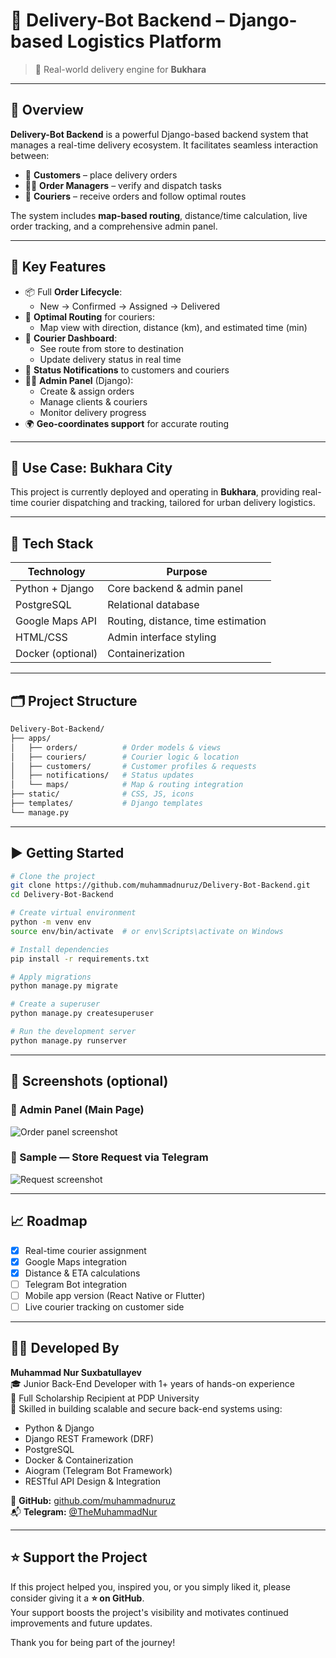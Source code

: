 # 🚚 Delivery-Bot Backend – Django-based Logistics Platform

> 📍 Real-world delivery engine for **Bukhara**

---

## 🔎 Overview

**Delivery-Bot Backend** is a powerful Django-based backend system that manages a real-time delivery ecosystem. It facilitates seamless interaction between:

- 👤 **Customers** – place delivery orders
- 🧑‍💼 **Order Managers** – verify and dispatch tasks
- 🛵 **Couriers** – receive orders and follow optimal routes

The system includes **map-based routing**, distance/time calculation, live order tracking, and a comprehensive admin panel.

---

## 🚀 Key Features

- 📦 Full **Order Lifecycle**:
  - New → Confirmed → Assigned → Delivered
- 🧭 **Optimal Routing** for couriers:
  - Map view with direction, distance (km), and estimated time (min)
- 🛵 **Courier Dashboard**:
  - See route from store to destination
  - Update delivery status in real time
- 🔔 **Status Notifications** to customers and couriers
- 🧑‍💼 **Admin Panel** (Django):
  - Create & assign orders
  - Manage clients & couriers
  - Monitor delivery progress
- 🌍 **Geo-coordinates support** for accurate routing

---

## 📍 Use Case: Bukhara City

This project is currently deployed and operating in **Bukhara**, providing real-time courier dispatching and tracking, tailored for urban delivery logistics.

---

## 🧰 Tech Stack

| Technology       | Purpose                            |
|------------------|-------------------------------------|
| Python + Django  | Core backend & admin panel         |
| PostgreSQL       | Relational database                |
| Google Maps API  | Routing, distance, time estimation |
| HTML/CSS         | Admin interface styling            |
| Docker (optional)| Containerization                   |

---

## 🗂️ Project Structure

```bash
Delivery-Bot-Backend/
├── apps/
│   ├── orders/          # Order models & views
│   ├── couriers/        # Courier logic & location
│   ├── customers/       # Customer profiles & requests
│   ├── notifications/   # Status updates
│   └── maps/            # Map & routing integration
├── static/              # CSS, JS, icons
├── templates/           # Django templates
└── manage.py
```

---

## ▶️ Getting Started

```bash
# Clone the project
git clone https://github.com/muhammadnuruz/Delivery-Bot-Backend.git
cd Delivery-Bot-Backend

# Create virtual environment
python -m venv env
source env/bin/activate  # or env\Scripts\activate on Windows

# Install dependencies
pip install -r requirements.txt

# Apply migrations
python manage.py migrate

# Create a superuser
python manage.py createsuperuser

# Run the development server
python manage.py runserver
```

---

## 📸 Screenshots (optional)

### 🧾 Admin Panel (Main Page)
![Order panel screenshot](https://github.com/user-attachments/assets/bd4e3748-b1ef-4618-b524-c6b38038d0f8)

### 🧾 Sample — Store Request via Telegram
![Request screenshot](https://github.com/user-attachments/assets/8f769c19-b93f-4891-b74f-b128c0e1d68d)

---

## 📈 Roadmap

- [x] Real-time courier assignment
- [x] Google Maps integration
- [x] Distance & ETA calculations
- [ ] Telegram Bot integration
- [ ] Mobile app version (React Native or Flutter)
- [ ] Live courier tracking on customer side

---

## 👨‍💻 Developed By

**Muhammad Nur Suxbatullayev**  
🎓 Junior Back-End Developer with 1+ years of hands-on experience  
🏫 Full Scholarship Recipient at PDP University  
🧠 Skilled in building scalable and secure back-end systems using:  
- Python & Django  
- Django REST Framework (DRF)  
- PostgreSQL  
- Docker & Containerization  
- Aiogram (Telegram Bot Framework)  
- RESTful API Design & Integration

🔗 **GitHub:** [github.com/muhammadnuruz](https://github.com/muhammadnuruz)  
📬 **Telegram:** [@TheMuhammadNur](https://t.me/TheMuhammadNur)

---

## ⭐ Support the Project

If this project helped you, inspired you, or you simply liked it, please consider giving it a **⭐ on GitHub**.  
Your support boosts the project's visibility and motivates continued improvements and future updates.

Thank you for being part of the journey!
